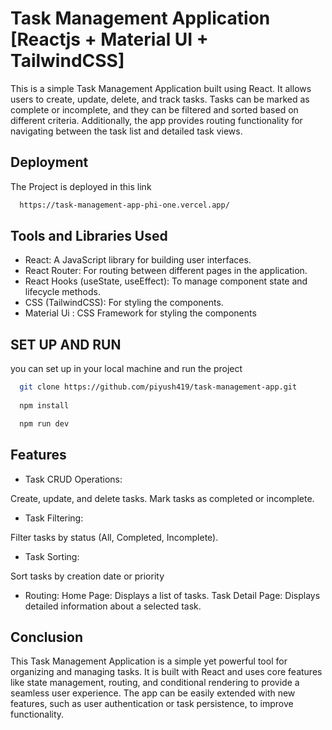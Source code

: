 
# Task Management Application [Reactjs + Material UI + TailwindCSS]

This is a simple Task Management Application built using React. It allows users to create, update, delete, and track tasks. Tasks can be marked as complete or incomplete, and they can be filtered and sorted based on different criteria. Additionally, the app provides routing functionality for navigating between the task list and detailed task views.


## Deployment

The Project is deployed in this link

```bash
  https://task-management-app-phi-one.vercel.app/
```


## Tools and Libraries Used

* React: A JavaScript library for building user interfaces.
* React Router: For routing between different pages in the application.
* React Hooks (useState, useEffect): To manage component state and lifecycle methods.
* CSS (TailwindCSS): For styling the components.
* Material Ui : CSS Framework for styling the components





## SET UP AND RUN

you can set up in your local machine and run the project 

```bash
  git clone https://github.com/piyush419/task-management-app.git
  
  npm install

  npm run dev 
```
    
## Features

- Task CRUD Operations:

Create, update, and delete tasks. Mark tasks as completed or incomplete.

- Task Filtering:

Filter tasks by status (All, Completed, Incomplete).


- Task Sorting:

Sort tasks by creation date or priority

- Routing: Home Page: Displays a list of tasks. Task Detail Page: Displays detailed information about a selected task.


## Conclusion

 This Task Management Application is a simple yet powerful tool for organizing and managing tasks. It is built with React and uses core features like state management, routing, and conditional rendering to provide a seamless user experience. The app can be easily extended with new features, such as user authentication or task persistence, to improve functionality.


